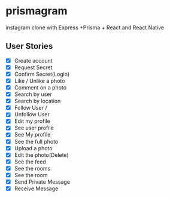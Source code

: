 # prismagram
instagram clone with Express +Prisma + React and React Native


## User Stories

 - [x] Create account
 - [x] Request Secret
 - [x] Confirm Secret(Login)
 - [x] Like / Unlike a photo
 - [x] Comment on a photo
 - [x] Search by user
 - [x] Search by location
 - [x] Follow User / 
 - [x] Unfollow User
 - [x] Edit my profile
 - [x] See user profile
 - [x] See My profile
 - [x] See the full photo
 - [x] Upload a photo
 - [x] Edit the photo(Delete)
 - [x] See the feed
 - [x] See the rooms
 - [x] See the room
 - [x] Send Private Message
 - [x] Receive Message
